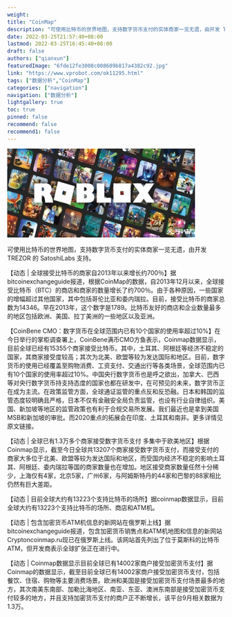 ```yaml
---
weight: 
title: "CoinMap"
description: "可使用比特币的世界地图，支持数字货币支付的实体商家一览无遗，由开发 TREZOR 的 SatoshiLabs 支持"
date: 2022-03-25T21:57:40+08:00
lastmod: 2022-03-25T16:45:40+08:00
draft: false
authors: ["qianxun"]
featuredImage: "6fde12fe3008c008609b817a4382c92.jpg"
link: "https://www.vprobot.com/ok11295.html"
tags: ["数据分析","CoinMap"]
categories: ["navigation"]
navigation: ["数据分析"]
lightgallery: true
toc: true
pinned: false
recommend: false
recommend1: false
---
```


![](6fde12fe3008c008609b817a4382c92.jpg)

可使用比特币的世界地图，支持数字货币支付的实体商家一览无遗，由开发 TREZOR 的 SatoshiLabs 支持。

【动态 | 全球接受比特币的商家自2013年以来增长约700％】据bitcoinexchangeguide报道，根据CoinMap的数据，自2013年12月以来，全球接受比特币（BTC）的商店和商家的数量增长了约700％。由于各种原因，一些国家的增幅超过其他国家，其中包括哥伦比亚和委内瑞拉。目前，接受比特币的商家总数为14346。早在2013年，这个数字是1789。比特币友好的商店和企业数量最多的地区包括欧洲、美国、拉丁美洲的一些地区以及亚洲。

【CoinBene CMO：数字货币在全球范围内已有10个国家的使用率超过10%】在今日举行的掌柜调查署上，CoinBene满币CMO方鱼表示，Coinmap数据显示，目前全球已经有15355个商家接受比特币。其中，土耳其、阿根廷等经济不稳定的国家，其商家接受度较高；其次为北美、欧盟等较为发达国际和地区。目前，数字货币的使用已经覆盖至购物消费、工资支付、交通出行等各类场景，全球范围内已有10个国家的使用率超过10%。中国央行数字货币也是呼之欲出，加拿大、巴西等对央行数字货币持支持态度的国家也都在研发中，在可预见的未来，数字货币正在成为主流。在政策监管方面，全球通证监管的重点反和反恐融。日本和韩国的监管态度较明确且严格，日本不仅有金融安全局负责监管，也设有行业自律组织。美国、新加坡等地区的监管政策也有利于合规交易所发展。我们最近也是拿到美国MSB和新加坡的审批。而2020重点的拓展会在印度、土耳其和南非。更多详情见原文链接。

【动态 | 全球已有1.3万多个商家接受数字货币支付 多集中于欧美地区】根据Coinmap显示，截至今日全球共13207个商家接受数字货币支付，而接受支付的商家大多位于北美、欧盟等较为发达国际和地区，而受国内经济不稳定的影响土耳其、阿根廷、委内瑞拉等国的商家数量也在增加。地区接受商家数量任然十分稀少，上海仅有4家，北京5家，广州6家，与阿姆斯特丹的44家和巴黎的88家相比仍然有巨大差距。

【动态 | 目前全球大约有13223个支持比特币的场所】据coinmap数据显示，目前全球大约有13223个支持比特币的场所、商店和ATM机。

【动态 | 包含加密货币ATM机信息的新网站在俄罗斯上线】据bitcoinexchangeguide报道，包含加密货币销售点和ATM机地图和信息的新网站Cryptoncoinmap.ru现已在俄罗斯上线。该网站首先列出了位于莫斯科的比特币ATM，但开发商表示全球扩张正在进行中。

【动态 | Coinmap数据显示目前全球已有14002家商户接受加密货币支付】据Coinmap的数据显示，截至目前全球已有14002家商户接受加密货币支付，包括餐饮、住宿、购物等主要消费场景。欧洲和美国是接受加密货币支付场景最多的地方，其次南美东南部、加勒比海地区、南亚、东亚、澳洲东南部是接受加密货币支付较多的地方，并且支持加密货币支付的商户正不断增长，该平台9月相关数据为1.3万。